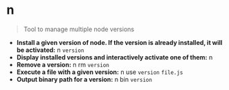 # n
> Tool to manage multiple node versions
- **Install a given version of node. If the version is already installed, it will be activated:**
n `version`
- **Display installed versions and interactively activate one of them:**
n
- **Remove a version:**
n rm `version`
- **Execute a file with a given version:**
n use `version` `file.js`
- **Output binary path for a version:**
n bin `version`
